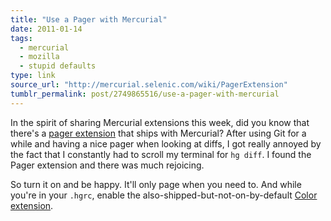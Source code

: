 ```yaml
---
title: "Use a Pager with Mercurial"
date: 2011-01-14
tags:
  - mercurial
  - mozilla
  - stupid defaults
type: link
source_url: "http://mercurial.selenic.com/wiki/PagerExtension"
tumblr_permalink: post/2749865516/use-a-pager-with-mercurial
---
```


In the spirit of sharing Mercurial extensions this week, did you know that there's a [pager extension](http://mercurial.selenic.com/wiki/PagerExtension) that ships with Mercurial? After using Git for a while and having a nice pager when looking at diffs, I got really annoyed by the fact that I constantly had to scroll my terminal for `hg diff`. I found the Pager extension and there was much rejoicing.

So turn it on and be happy. It'll only page when you need to. And while you're in your `.hgrc`, enable the also-shipped-but-not-on-by-default [Color extension](http://mercurial.selenic.com/wiki/ColorExtension).
